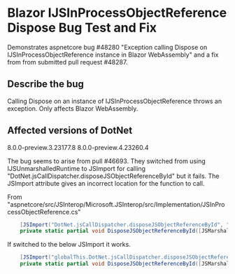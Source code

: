 # Blazor IJSInProcessObjectReference Dispose Bug Test and Fix

Demonstrates aspnetcore bug #48280 "Exception calling Dispose on IJSInProcessObjectReference instance in Blazor WebAssembly" and a fix from from submitted pull request #48287.

## Describe the bug

Calling Dispose on an instance of IJSInProcessObjectReference throws an exception. Only affects Blazor WebAssembly.

## Affected versions of DotNet
8.0.0-preview.3.23177.8
8.0.0-preview.4.23260.4


The bug seems to arise from pull #46693. They switched from using IJSUnmarshalledRuntime to JSImport for calling "DotNet.jsCallDispatcher.disposeJSObjectReferenceById" but it fails. The JSImport attribute gives an incorrect location for the function to call.

From
"aspnetcore/src/JSInterop/Microsoft.JSInterop/src/Implementation/JSInProcessObjectReference.cs"

```cs
    [JSImport("DotNet.jsCallDispatcher.disposeJSObjectReferenceById", "blazor-internal")]
    private static partial void DisposeJSObjectReferenceById([JSMarshalAs<JSType.Number>] long id);
```

If switched to the below JSImport it works.
```cs
    [JSImport("globalThis.DotNet.jsCallDispatcher.disposeJSObjectReferenceById")]
    private static partial void DisposeJSObjectReferenceById([JSMarshalAs<JSType.Number>] long id);
```

